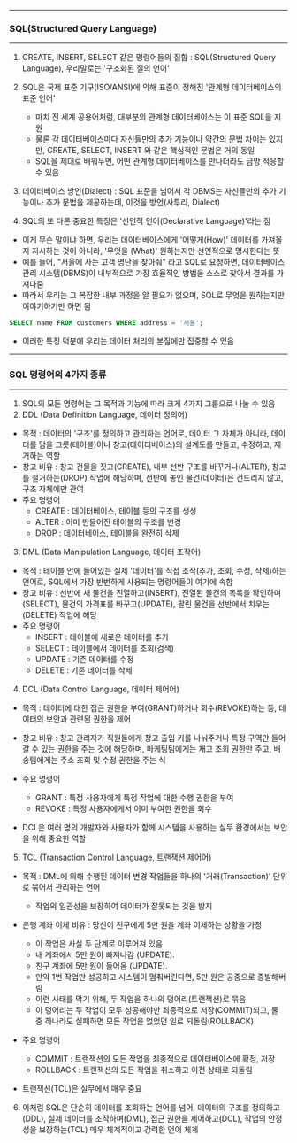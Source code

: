 -----
### SQL(Structured Query Language)
-----
1. CREATE, INSERT, SELECT 같은 명령어들의 집합 : SQL(Structured Query Language), 우리말로는 '구조화된 질의 언어'
2. SQL은 국제 표준 기구(ISO/ANSI)에 의해 표준이 정해진 '관계형 데이터베이스의 표준 언어'
   - 마치 전 세계 공용어처럼, 대부분의 관계형 데이터베이스는 이 표준 SQL을 지원
   - 물론 각 데이터베이스마다 자신들만의 추가 기능이나 약간의 문법 차이는 있지만, CREATE, SELECT, INSERT 와 같은 핵심적인 문법은 거의 동일
   - SQL을 제대로 배워두면, 어떤 관계형 데이터베이스를 만나더라도 금방 적응할 수 있음

3. 데이터베이스 방언(Dialect) : SQL 표준을 넘어서 각 DBMS는 자신들만의 추가 기능이나 추가 문법을 제공하는데, 이것을 방언(사투리, Dialect)
4. SQL의 또 다른 중요한 특징은 '선언적 언어(Declarative Language)'라는 점
  - 이게 무슨 말이냐 하면, 우리는 데이터베이스에게 '어떻게(How)' 데이터를 가져올지 지시하는 것이 아니라, '무엇을 (What)' 원하는지만 선언적으로 명시한다는 뜻
  - 예를 들어, "서울에 사는 고객 명단을 찾아줘" 라고 SQL로 요청하면, 데이터베이스 관리 시스템(DBMS)이 내부적으로 가장 효율적인 방법을 스스로 찾아서 결과를 가져다줌
  - 따라서 우리는 그 복잡한 내부 과정을 알 필요가 없으며, SQL로 무엇을 원하는지만 이야기하기만 하면 됨
```sql
SELECT name FROM customers WHERE address = '서울';
```
  - 이러한 특징 덕분에 우리는 데이터 처리의 본질에만 집중할 수 있음

-----
### SQL 명령어의 4가지 종류
-----
1. SQL의 모든 명령어는 그 목적과 기능에 따라 크게 4가지 그룹으로 나눌 수 있음
2. DDL (Data Definition Language, 데이터 정의어)
  - 목적 : 데이터의 '구조'를 정의하고 관리하는 언어로, 데이터 그 자체가 아니라, 데이터를 담을 그릇(테이블)이나 창고(데이터베이스)의 설계도를 만들고, 수정하고, 제거하는 역할
  - 창고 비유 : 창고 건물을 짓고(CREATE), 내부 선반 구조를 바꾸거나(ALTER), 창고를 철거하는(DROP) 작업에 해당하며, 선반에 놓인 물건(데이터)은 건드리지 않고, 구조 자체에만 관여
  - 주요 명령어
    + CREATE : 데이터베이스, 테이블 등의 구조를 생성
    + ALTER : 이미 만들어진 테이블의 구조를 변경
    + DROP : 데이터베이스, 테이블을 완전히 삭제

3. DML (Data Manipulation Language, 데이터 조작어)
  - 목적 : 테이블 안에 들어있는 실제 '데이터'를 직접 조작(추가, 조회, 수정, 삭제)하는 언어로, SQL에서 가장 빈번하게 사용되는 명령어들이 여기에 속함
  - 창고 비유 : 선반에 새 물건을 진열하고(INSERT), 진열된 물건의 목록을 확인하며(SELECT), 물건의 가격표를 바꾸고(UPDATE), 팔린 물건을 선반에서 치우는(DELETE) 작업에 해당
  - 주요 명령어
    + INSERT : 테이블에 새로운 데이터를 추가
    + SELECT : 테이블에서 데이터를 조회(검색)
    + UPDATE : 기존 데이터를 수정
    + DELETE : 기존 데이터를 삭제

4. DCL (Data Control Language, 데이터 제어어)
  - 목적 : 데이터에 대한 접근 권한을 부여(GRANT)하거나 회수(REVOKE)하는 등, 데이터의 보안과 관련된 권한을 제어
  - 창고 비유 : 창고 관리자가 직원들에게 창고 출입 키를 나눠주거나 특정 구역만 들어갈 수 있는 권한을 주는 것에 해당하며, 마케팅팀에게는 재고 조회 권한만 주고, 배송팀에게는 주소 조회 및 수정 권한을 주는 식
  - 주요 명령어
    + GRANT : 특정 사용자에게 특정 작업에 대한 수행 권한을 부여
    + REVOKE : 특정 사용자에게서 이미 부여한 권한을 회수
      
  - DCL은 여러 명의 개발자와 사용자가 함께 시스템을 사용하는 실무 환경에서는 보안을 위해 중요한 역할
    
5. TCL (Transaction Control Language, 트랜잭션 제어어)
  - 목적 : DML에 의해 수행된 데이터 변경 작업들을 하나의 '거래(Transaction)' 단위로 묶어서 관리하는 언어
    + 작업의 일관성을 보장하여 데이터가 잘못되는 것을 방지
  - 은행 계좌 이체 비유 : 당신이 친구에게 5만 원을 계좌 이체하는 상황을 가정
    + 이 작업은 사실 두 단계로 이루어져 있음
    + 내 계좌에서 5만 원이 빠져나감 (UPDATE).
    + 친구 계좌에 5만 원이 들어옴 (UPDATE).
    + 만약 1번 작업만 성공하고 시스템이 멈춰버린다면, 5만 원은 공중으로 증발해버림
    + 이런 사태를 막기 위해, 두 작업을 하나의 덩어리(트랜잭션)로 묶음
    + 이 덩어리는 두 작업이 모두 성공해야만 최종적으로 저장(COMMIT)되고, 둘 중 하나라도 실패하면 모든 작업을 없었던 일로 되돌림(ROLLBACK)

  - 주요 명령어
    + COMMIT : 트랜잭션의 모든 작업을 최종적으로 데이터베이스에 확정, 저장
    + ROLLBACK : 트랜잭션의 모든 작업을 취소하고 이전 상태로 되돌림

  - 트랜잭션(TCL)은 실무에서 매우 중요

6. 이처럼 SQL은 단순히 데이터를 조회하는 언어를 넘어, 데이터의 구조를 정의하고(DDL), 실제 데이터를 조작하며(DML), 접근 권한을 제어하고(DCL), 작업의 안정성을 보장하는(TCL) 매우 체계적이고 강력한 언어 체계
